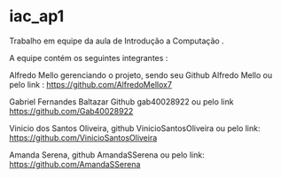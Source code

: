 # iac_ap1

Trabalho em equipe da aula de Introdução a Computação .

A equipe contém os seguintes integrantes :

Alfredo Mello gerenciando o projeto, sendo seu Github Alfredo Mello ou pelo link :
https://github.com/AlfredoMellox7

Gabriel Fernandes Baltazar Github gab40028922  ou pelo link https://github.com/Gab40028922

Vinicio dos Santos Oliveira, github VinicioSantosOliveira ou pelo link: https://github.com/VinicioSantosOliveira

Amanda Serena, github AmandaSSerena ou pelo link: https://github.com/AmandaSSerena
